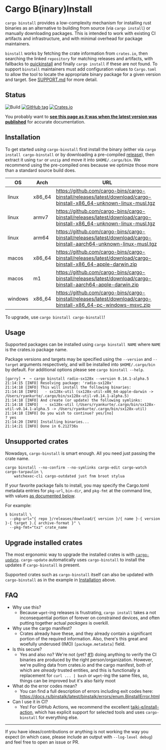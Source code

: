 # Cargo B(inary)Install

`cargo binstall` provides a low-complexity mechanism for installing rust binaries as an alternative to building from source (via `cargo install`) or manually downloading packages. This is intended to work with existing CI artifacts and infrastructure, and with minimal overhead for package maintainers.

`binstall` works by fetching the crate information from `crates.io`, then searching the linked `repository` for matching releases and artifacts, with fallbacks to [quickinstall](https://github.com/alsuren/cargo-quickinstall) and finally `cargo install` if these are not found.
To support `binstall` maintainers must add configuration values to `Cargo.toml` to allow the tool to locate the appropriate binary package for a given version and target. See [SUPPORT.md](./SUPPORT.md) for more detail.

## Status

![Build](https://github.com/cargo-bins/cargo-binstall/workflows/Rust/badge.svg)
[![GitHub tag](https://img.shields.io/github/tag/cargo-bins/cargo-binstall.svg)](https://github.com/cargo-bins/cargo-binstall)
[![Crates.io](https://img.shields.io/crates/v/cargo-binstall.svg)](https://crates.io/crates/cargo-binstall)

You probably want to **[see this page as it was when the latest version was published](https://crates.io/crates/cargo-binstall)** for accurate documentation.

## Installation

To get started _using_ `cargo-binstall` first install the binary (either via `cargo install cargo-binstall` or by downloading a pre-compiled [release](https://github.com/cargo-bins/cargo-binstall/releases)), then extract it using `tar` or `unzip` and move it into `$HOME/.cargo/bin`.
We recommend using the pre-compiled ones because we optimize those more than a standard source build does.

| OS      | Arch    | URL                                                          |
| ------- | ------- | ------------------------------------------------------------ |
| linux   | x86\_64 | https://github.com/cargo-bins/cargo-binstall/releases/latest/download/cargo-binstall-x86_64-unknown-linux-musl.tgz |
| linux   | armv7   | https://github.com/cargo-bins/cargo-binstall/releases/latest/download/cargo-binstall-x86_64-unknown-linux-musl.tgz |
| linux   | arm64   | https://github.com/cargo-bins/cargo-binstall/releases/latest/download/cargo-binstall-aarch64-unknown-linux-musl.tgz |
| macos   | x86\_64 | https://github.com/cargo-bins/cargo-binstall/releases/latest/download/cargo-binstall-x86_64-apple-darwin.zip |
| macos   | m1      | https://github.com/cargo-bins/cargo-binstall/releases/latest/download/cargo-binstall-aarch64-apple-darwin.zip |
| windows | x86\_64 | https://github.com/cargo-bins/cargo-binstall/releases/latest/download/cargo-binstall-x86_64-pc-windows-msvc.zip |

To upgrade, use `cargo binstall cargo-binstall`!

## Usage

Supported packages can be installed using `cargo binstall NAME` where `NAME` is the crates.io package name.

Package versions and targets may be specified using the `--version` and `--target` arguments respectively, and will be installed into `$HOME/.cargo/bin` by default. For additional options please see `cargo binstall --help`.

```
[garry] ➜  ~ cargo binstall radio-sx128x --version 0.14.1-alpha.5
21:14:15 [INFO] Resolving package: 'radio-sx128x'
21:14:18 [INFO] This will install the following binaries:
21:14:18 [INFO]   - sx128x-util (sx128x-util-x86_64-apple-darwin -> /Users/ryankurte/.cargo/bin/sx128x-util-v0.14.1-alpha.5)
21:14:18 [INFO] And create (or update) the following symlinks:
21:14:18 [INFO]   - sx128x-util (/Users/ryankurte/.cargo/bin/sx128x-util-v0.14.1-alpha.5 -> /Users/ryankurte/.cargo/bin/sx128x-util)
21:14:18 [INFO] Do you wish to continue? yes/[no]
? yes
21:14:20 [INFO] Installing binaries...
21:14:21 [INFO] Done in 6.212736s
```

## Unsupported crates

Nowadays, `cargo-binstall` is smart enough. All you need just passing the crate name.

```shell
cargo binstall --no-confirm --no-symlinks cargo-edit cargo-watch cargo-tarpaulin \
    watchexec-cli cargo-outdated just fnm broot stylua
```

If your favorite package fails to install, you may specify the Cargo.toml metadata entries for `pkg-url`, `bin-dir`, and `pkg-fmt` at the command line, with values [as documented below](#supporting-binary-installation).

For example:

```shell
$ binstall \
  --pkg-url="{ repo }/releases/download/{ version }/{ name }-{ version }-{ target }.{ archive-format }" \
  --pkg-fmt="txz" crate_name
```

## Upgrade installed crates

The most ergonomic way to upgrade the installed crates is with [`cargo-update`](https://github.com/nabijaczleweli/cargo-update). `cargo-update` automatically uses `cargo-binstall` to install the updates if `cargo-binstall` is present.

Supported crates such as `cargo-binstall` itself can also be updated with `cargo-binstall` as in the example in [Installation](#installation) above.

## FAQ

- Why use this?
  - Because `wget`-ing releases is frustrating, `cargo install` takes a not inconsequential portion of forever on constrained devices,
    and often putting together actual _packages_ is overkill.
- Why use the cargo manifest?
  - Crates already have these, and they already contain a significant portion of the required information.
    Also, there's this great and woefully underused (IMO) `[package.metadata]` field.
- Is this secure?
  - Yes and also no? We're not (yet? [#1](https://github.com/cargo-bins/cargo-binstall/issues/1)) doing anything to verify the CI binaries are produced by the right person/organization.
    However, we're pulling data from crates.io and the cargo manifest, both of which are _already_ trusted entities, and this is
    functionally a replacement for `curl ... | bash` or `wget`-ing the same files, so, things can be improved but it's also fairly moot
- What do the error codes mean?
  - You can find a full description of errors including exit codes here: <https://docs.rs/binstalk/latest/binstalk/errors/enum.BinstallError.html>
- Can I use it in CI?
  - Yes! For GitHub Actions, we recommend the excellent [taiki-e/install-action](https://github.com/marketplace/actions/install-development-tools), which has explicit support for selected tools and uses `cargo-binstall` for everything else.

---

If you have ideas/contributions or anything is not working the way you expect (in which case, please include an output with `--log-level debug`) and feel free to open an issue or PR.
